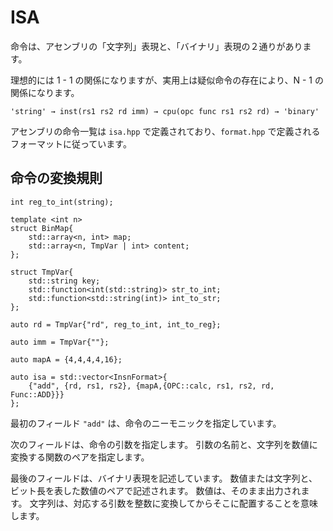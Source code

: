 # ISA

命令は、アセンブリの「文字列」表現と、「バイナリ」表現の２通りがあります。

理想的には 1 - 1 の関係になりますが、実用上は疑似命令の存在により、N - 1 の関係になります。

```
'string' → inst(rs1 rs2 rd imm) → cpu(opc func rs1 rs2 rd) → 'binary'
```

アセンブリの命令一覧は `isa.hpp` で定義されており、`format.hpp` で定義されるフォーマットに従っています。

## 命令の変換規則

```cpp:
int reg_to_int(string);

template <int n>
struct BinMap{
    std::array<n, int> map;
    std::array<n, TmpVar | int> content;
};

struct TmpVar{
    std::string key;
    std::function<int(std::string)> str_to_int;
    std::function<std::string(int)> int_to_str;
};

auto rd = TmpVar{"rd", reg_to_int, int_to_reg};

auto imm = TmpVar{""};

auto mapA = {4,4,4,4,16};

auto isa = std::vector<InsnFormat>{
    {"add", {rd, rs1, rs2}, {mapA,{OPC::calc, rs1, rs2, rd, Func::ADD}}}
};
```

最初のフィールド `"add"` は、命令のニーモニックを指定しています。

次のフィールドは、命令の引数を指定します。
引数の名前と、文字列を数値に変換する関数のペアを指定します。

最後のフィールドは、バイナリ表現を記述しています。
数値または文字列と、ビット長を表した数値のペアで記述されます。
数値は、そのまま出力されます。
文字列は、対応する引数を整数に変換してからそこに配置することを意味します。
